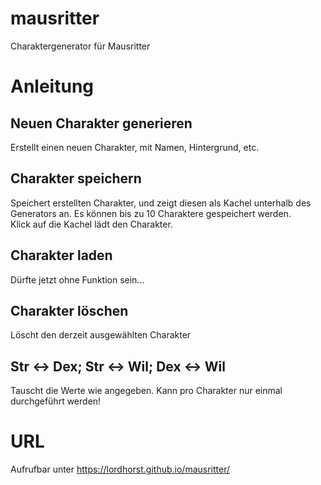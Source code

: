 # mausritter
Charaktergenerator für Mausritter

# Anleitung
## Neuen Charakter generieren
Erstellt einen neuen Charakter, mit Namen, Hintergrund, etc.
## Charakter speichern
Speichert erstellten Charakter, und zeigt diesen als Kachel unterhalb des Generators an. Es können bis zu 10 Charaktere gespeichert werden.<br>
Klick auf die Kachel lädt den Charakter.
## Charakter laden
Dürfte jetzt ohne Funktion sein...
## Charakter löschen
Löscht den derzeit ausgewählten Charakter

## Str <-> Dex; Str <-> Wil; Dex <-> Wil
Tauscht die Werte wie angegeben. Kann pro Charakter nur einmal durchgeführt werden!

# URL
Aufrufbar unter https://lordhorst.github.io/mausritter/
